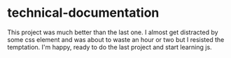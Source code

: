 # technical-documentation

This project was much better than the last one. I almost get distracted by some css element and was about to waste an hour or two but I resisted the temptation. I'm happy, ready to do the last project and start learning js.
